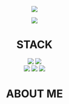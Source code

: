 <p align=center>
  <img src=https://github.com/guncat-02/guncat-02/assets/169626974/6c1d2eef-f949-4a26-9522-700d886cf532>
</p>
<div align=center>
  <img src=https://github-readme-stats.vercel.app/api?username=guncat-02&show_icons=true&theme=neon&count_private=true&locale=kr&include_all_commit=true>
</div>
<p>
</p>
<div align=center width=50%>
  <h1>
    STACK
  </h1>
  <img src="https://img.shields.io/badge/java-007396?style=for-the-badge&logo=java&logoColor=white">
  <img src="https://img.shields.io/badge/oracle-F80000?style=for-the-badge&logo=oracle&logoColor=white">
  <br>
  <img src="https://img.shields.io/badge/html5-E34F26?style=for-the-badge&logo=html5&logoColor=white">
  <img src="https://img.shields.io/badge/css-1572B6?style=for-the-badge&logo=css3&logoColor=white">
  <img src="https://img.shields.io/badge/javascript-F7DF1E?style=for-the-badge&logo=javascript&logoColor=black">
</div>
<p>
</p>
<div align=center>
  <h1>
    ABOUT ME
  </h1>
</div>

